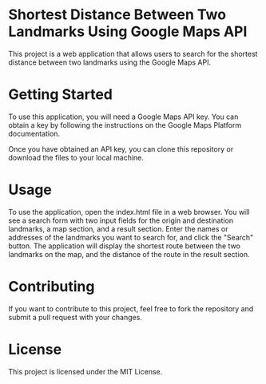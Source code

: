 # Shortest Distance Between Two Landmarks Using Google Maps API

This project is a web application that allows users to search for the shortest distance between two landmarks using the Google Maps API.

# Getting Started
To use this application, you will need a Google Maps API key. You can obtain a key by following the instructions on the Google Maps Platform documentation.

Once you have obtained an API key, you can clone this repository or download the files to your local machine.

# Usage
To use the application, open the index.html file in a web browser. You will see a search form with two input fields for the origin and destination landmarks, a map section, and a result section. Enter the names or addresses of the landmarks you want to search for, and click the "Search" button. The application will display the shortest route between the two landmarks on the map, and the distance of the route in the result section.

# Contributing
If you want to contribute to this project, feel free to fork the repository and submit a pull request with your changes.

# License
This project is licensed under the MIT License.
